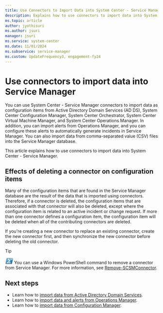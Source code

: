 ```yaml
---
title: Use Connectors to Import Data into System Center - Service Manager
description: Explains how to use connectors to import data into System Center - Service Manager.
ms.topic: article
author: jyothisuri
ms.author: jsuri
manager: jsuri
ms.service: system-center
ms.date: 11/01/2024
ms.subservice: service-manager
ms.custom: UpdateFrequency3, engagement-fy24
---
```


# Use connectors to import data into Service Manager



You can use System Center - Service Manager connectors to import data as configuration items from Active Directory Domain Services (AD DS), System Center Configuration Manager, System Center Orchestrator, System Center Virtual Machine Manager, and System Center Operations Manager. In addition, you can import alerts from Operations Manager, and you can configure these alerts to automatically generate incidents in Service Manager. You can also import data from comma-separated value (CSV) files into the Service Manager database.

This article explains how to use connectors to import data into System Center - Service Manager.

## Effects of deleting a connector on configuration items

Many of the configuration items that are found in the Service Manager database are the result of the data that is imported using connectors. Therefore, if a connector is deleted, the configuration items that are associated with that connector will also be deleted, except where the configuration item is related to an active incident or change request. If more than one connector defines a configuration item, the configuration item will be deleted when all of the contributing connectors are deleted.

If you're creating a new connector to replace an existing connector, create the new connector first, and then synchronize the new connector before deleting the old connector.

> [!TIP]
> ![PowerShell symbol](./media/import-data-connectors/pssymbol.png) You can use a Windows PowerShell command to remove a connector from Service Manager. For more information, see [Remove-SCSMConnector](/previous-versions/system-center/powershell/system-center-2012-r2/hh316239(v=sc.20)).

## Next steps

- Learn how to [import data from Active Directory Domain Services](import-data-ads.md).
- Learn how to [import data and alerts from Operations Manager](import-data-om.md).
- Learn how to [import data from Configuration Manager](import-data-cm.md).
